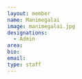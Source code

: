 ```yaml
---
layout: member
name: Manimegalai
image: manimegalai.jpg
designations: 
  - Admin
area:
bio:
email:
type: staff
---
```

